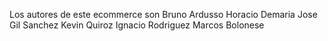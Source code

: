Los autores de este ecommerce son
Bruno Ardusso
Horacio Demaria
Jose Gil Sanchez 
Kevin Quiroz
Ignacio Rodriguez
Marcos Bolonese